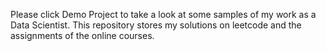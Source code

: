 Please click Demo Project to take a look at some samples of my work as a Data Scientist.
This repository stores my solutions on leetcode and the assignments of the online courses.
